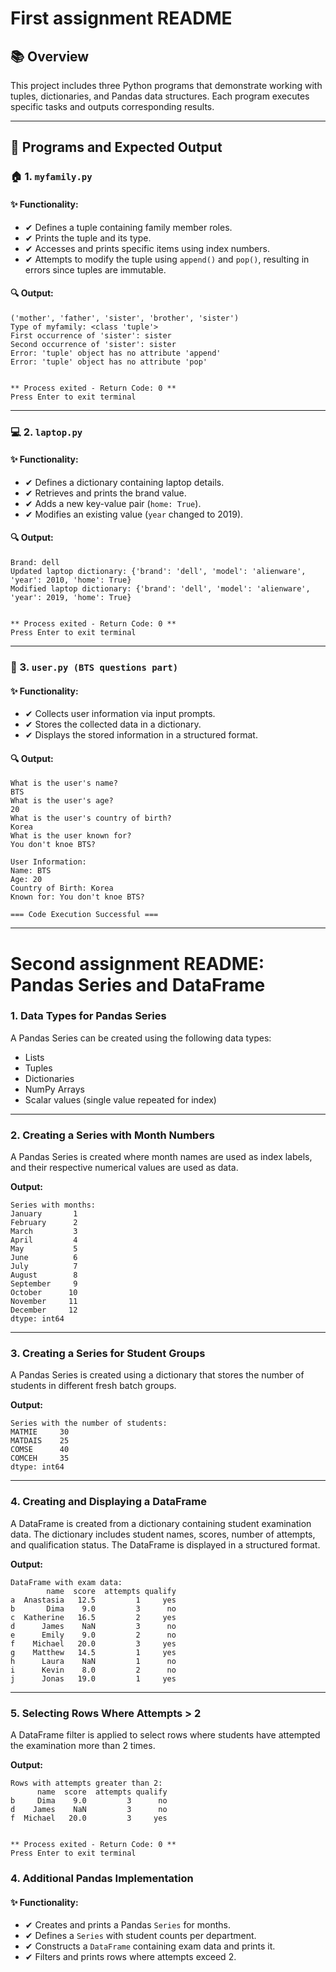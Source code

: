 # First assignment README

## 📚 Overview
This project includes three Python programs that demonstrate working with tuples, dictionaries, and Pandas data structures. Each program executes specific tasks and outputs corresponding results.

---

## 📂 Programs and Expected Output

### 🏠 1. `myfamily.py`

#### ✨ Functionality:
 - ✔ Defines a tuple containing family member roles.
 - ✔ Prints the tuple and its type.
 - ✔ Accesses and prints specific items using index numbers.
 - ✔ Attempts to modify the tuple using `append()` and `pop()`, resulting in errors since tuples are immutable.

#### 🔍 Output:
```
('mother', 'father', 'sister', 'brother', 'sister')
Type of myfamily: <class 'tuple'>
First occurrence of 'sister': sister
Second occurrence of 'sister': sister
Error: 'tuple' object has no attribute 'append'
Error: 'tuple' object has no attribute 'pop'


** Process exited - Return Code: 0 **
Press Enter to exit terminal
```

---

### 💻 2. `laptop.py`

#### ✨ Functionality:
- ✔ Defines a dictionary containing laptop details.
- ✔ Retrieves and prints the brand value.
- ✔ Adds a new key-value pair (`home: True`).
- ✔ Modifies an existing value (`year` changed to 2019).

#### 🔍 Output:
```
Brand: dell
Updated laptop dictionary: {'brand': 'dell', 'model': 'alienware', 'year': 2010, 'home': True}
Modified laptop dictionary: {'brand': 'dell', 'model': 'alienware', 'year': 2019, 'home': True}


** Process exited - Return Code: 0 **
Press Enter to exit terminal
```

---

### 👤 3. `user.py (BTS questions part)`

#### ✨ Functionality:
- ✔ Collects user information via input prompts.
- ✔ Stores the collected data in a dictionary.
- ✔ Displays the stored information in a structured format.

#### 🔍 Output:
```
What is the user's name? 
BTS
What is the user's age? 
20
What is the user's country of birth? 
Korea
What is the user known for? 
You don't knoe BTS?

User Information:
Name: BTS
Age: 20
Country of Birth: Korea
Known for: You don't knoe BTS?

=== Code Execution Successful ===
```
---



# Second assignment README: Pandas Series and DataFrame

### 1. Data Types for Pandas Series
A Pandas Series can be created using the following data types:
- Lists
- Tuples
- Dictionaries
- NumPy Arrays
- Scalar values (single value repeated for index)

---

### 2. Creating a Series with Month Numbers
A Pandas Series is created where month names are used as index labels, and their respective numerical values are used as data.

**Output:**
```
Series with months:
January       1
February      2
March         3
April         4
May           5
June          6
July          7
August        8
September     9
October      10
November     11
December     12
dtype: int64

```

---

### 3. Creating a Series for Student Groups
A Pandas Series is created using a dictionary that stores the number of students in different fresh batch groups.

**Output:**
```
Series with the number of students:
MATMIE     30
MATDAIS    25
COMSE      40
COMCEH     35
dtype: int64

```

---

### 4. Creating and Displaying a DataFrame
A DataFrame is created from a dictionary containing student examination data. The dictionary includes student names, scores, number of attempts, and qualification status. The DataFrame is displayed in a structured format.

**Output:**
```
DataFrame with exam data:
        name  score  attempts qualify
a  Anastasia   12.5         1     yes
b       Dima    9.0         3      no
c  Katherine   16.5         2     yes
d      James    NaN         3      no
e      Emily    9.0         2      no
f    Michael   20.0         3     yes
g    Matthew   14.5         1     yes
h      Laura    NaN         1      no
i      Kevin    8.0         2      no
j      Jonas   19.0         1     yes

```

---

### 5. Selecting Rows Where Attempts > 2
A DataFrame filter is applied to select rows where students have attempted the examination more than 2 times.

**Output:**
```
Rows with attempts greater than 2:
      name  score  attempts qualify
b     Dima    9.0         3      no
d    James    NaN         3      no
f  Michael   20.0         3     yes


** Process exited - Return Code: 0 **
Press Enter to exit terminal

```
###  4. Additional Pandas Implementation

#### ✨ Functionality:
- ✔ Creates and prints a Pandas `Series` for months.
- ✔ Defines a `Series` with student counts per department.
- ✔ Constructs a `DataFrame` containing exam data and prints it.
- ✔ Filters and prints rows where attempts exceed 2.

